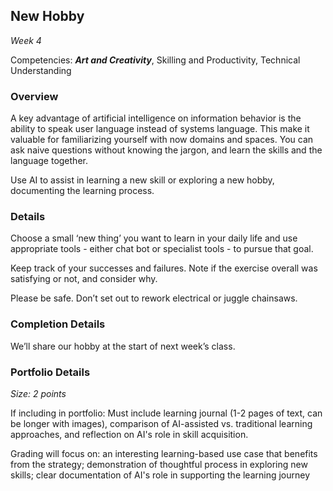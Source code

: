 ## New Hobby

*Week 4*

Competencies: ***Art and Creativity***, Skilling and Productivity, Technical Understanding

### Overview

A key advantage of artificial intelligence on information behavior is the ability to speak user language instead of systems language. This make it valuable for familiarizing yourself with now domains and spaces. You can ask naive questions without knowing the jargon, and learn the skills and the language together.

Use AI to assist in learning a new skill or exploring a new hobby, documenting the learning process.

### Details

Choose a small ‘new thing’ you want to learn in your daily life and use appropriate tools - either chat bot or specialist tools - to pursue that goal.

Keep track of your successes and failures. Note if the exercise overall was satisfying or not, and consider why.

Please be safe. Don’t set out to rework electrical or juggle chainsaws.

### Completion Details

We’ll share our hobby at the start of next week’s class.

### Portfolio Details

*Size: 2 points*

If including in portfolio: Must include learning journal (1-2 pages of text, can be longer with images), comparison of AI-assisted vs. traditional learning approaches, and reflection on AI's role in skill acquisition.

Grading will focus on: an interesting learning-based use case that benefits from the strategy;  demonstration of thoughtful process in exploring new skills; clear documentation of AI's role in supporting the learning journey